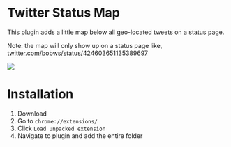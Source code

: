 Twitter Status Map
========

This plugin adds a little map below all geo-located tweets on a status page.

Note: the map will only show up on a status page like, [twitter.com/bobws/status/424603651135389697](https://twitter.com/bobws/status/424603651135389697)

![](https://i.cloudup.com/MwNFBEqXeX-2000x2000.png)

Installation
============

1. Download
2. Go to  `chrome://extensions/`
3. Click `Load unpacked extension` 
4. Navigate to plugin and add the entire folder